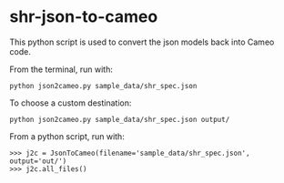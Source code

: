 # shr-json-to-cameo
This python script is used to convert the json models back into Cameo code.

From the terminal, run with:
```
python json2cameo.py sample_data/shr_spec.json
```

To choose a custom destination:
```
python json2cameo.py sample_data/shr_spec.json output/
```

From a python script, run with:
```
>>> j2c = JsonToCameo(filename='sample_data/shr_spec.json', output='out/')
>>> j2c.all_files()
```
